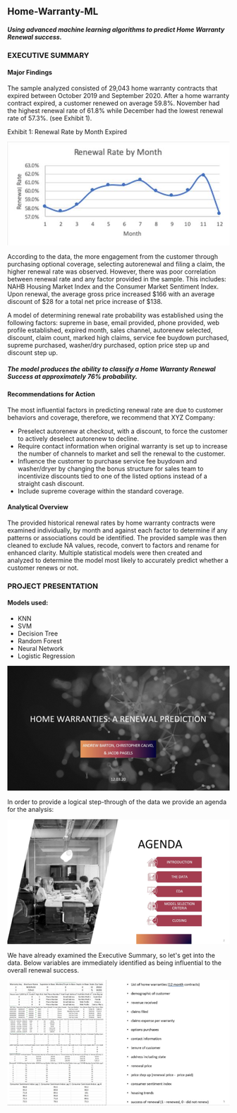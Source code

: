 ## Home-Warranty-ML
##### Using advanced machine learning algorithms to predict Home Warranty Renewal success.

### EXECUTIVE SUMMARY

#### Major Findings

The sample analyzed consisted of 29,043 home warranty contracts that expired between October 2019 and September 2020.   After a home warranty contract expired, a customer renewed on average 59.8%.  November had the highest renewal rate of 61.8% while December had the lowest renewal rate of 57.3%.  (see Exhibit 1).

Exhibit 1: Renewal Rate by Month Expired

![ScreenShot](https://github.com/Drev917/Home-Warranty-ML/blob/main/Renewal%20Rate.JPG)

According to the data, the more engagement from the customer through purchasing optional coverage, selecting autorenewal and filing a claim, the higher renewal rate was observed. 
However, there was poor correlation between renewal rate and any factor provided in the sample.  This includes: NAHB Housing Market Index and the Consumer Market Sentiment Index.
Upon renewal, the average gross price increased $166 with an average discount of $28 for a total net price increase of $138.  

A model of determining renewal rate probability was established using the following factors: supreme in base, email provided, phone provided, web profile established, expired month, sales channel, autorenew selected, discount, claim count, marked high claims, service fee buydown purchased, supreme purchased, washer/dry purchased, option price step up and discount step up. 

##### The model produces the ability to classify a Home Warranty Renewal Success at approximately 76% probability. 

#### Recommendations for Action
The most influential factors in predicting renewal rate are due to customer behaviors and coverage, therefore, we recommend that XYZ Company:
- Preselect autorenew at checkout, with a discount, to force the customer to actively deselect autorenew to decline.  
- Require contact information when original warranty is set up to increase the number of channels to market and sell the renewal to the customer. 
- Influence the customer to purchase service fee buydown and washer/dryer by changing the bonus structure for sales team to incentivize discounts tied to one of the listed options instead of a straight cash discount. 
- Include supreme coverage within the standard coverage. 

#### Analytical Overview 
The provided historical renewal rates by home warranty contracts were examined individually, by month and against each factor to determine if any patterns or associations could be identified. The provided sample was then cleaned to exclude NA values, recode, convert to factors and rename for enhanced clarity.  Multiple statistical models were then created and analyzed to determine the model most likely to accurately predict whether a customer renews or not. 

### PROJECT PRESENTATION
#### Models used:
- KNN
- SVM
- Decision Tree
- Random Forest
- Neural Network
- Logistic Regression

![ScreenShot](https://github.com/Drev917/Home-Warranty-ML/blob/main/Slides/Slide%201.JPG)

In order to provide a logical step-through of the data we provide an agenda for the analysis:

![ScreenShot](https://github.com/Drev917/Home-Warranty-ML/blob/main/Slides/Slide%202.JPG)

We have already examined the Executive Summary, so let's get into the data. Below variables are immediately identified as being influential to the overall renewal success.

![ScreenShot](https://github.com/Drev917/Home-Warranty-ML/blob/main/Slides/Slide%205.JPG)
